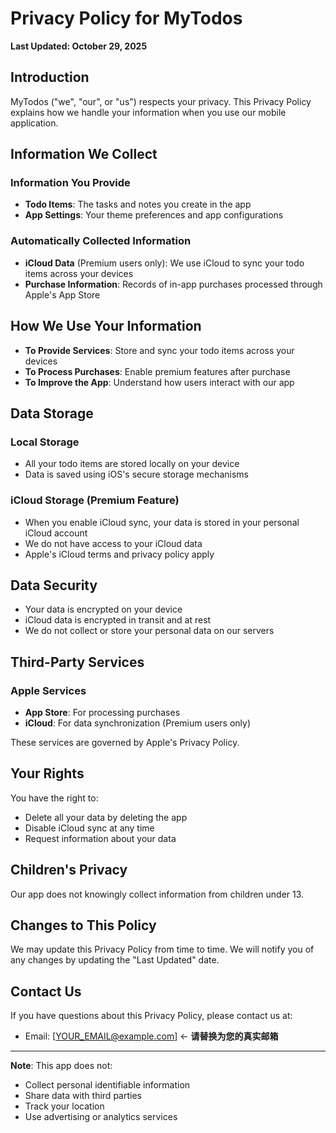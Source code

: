 # Privacy Policy for MyTodos

**Last Updated: October 29, 2025**

## Introduction

MyTodos ("we", "our", or "us") respects your privacy. This Privacy Policy explains how we handle your information when you use our mobile application.

## Information We Collect

### Information You Provide
- **Todo Items**: The tasks and notes you create in the app
- **App Settings**: Your theme preferences and app configurations

### Automatically Collected Information
- **iCloud Data** (Premium users only): We use iCloud to sync your todo items across your devices
- **Purchase Information**: Records of in-app purchases processed through Apple's App Store

## How We Use Your Information

- **To Provide Services**: Store and sync your todo items across your devices
- **To Process Purchases**: Enable premium features after purchase
- **To Improve the App**: Understand how users interact with our app

## Data Storage

### Local Storage
- All your todo items are stored locally on your device
- Data is saved using iOS's secure storage mechanisms

### iCloud Storage (Premium Feature)
- When you enable iCloud sync, your data is stored in your personal iCloud account
- We do not have access to your iCloud data
- Apple's iCloud terms and privacy policy apply

## Data Security

- Your data is encrypted on your device
- iCloud data is encrypted in transit and at rest
- We do not collect or store your personal data on our servers

## Third-Party Services

### Apple Services
- **App Store**: For processing purchases
- **iCloud**: For data synchronization (Premium users only)

These services are governed by Apple's Privacy Policy.

## Your Rights

You have the right to:
- Delete all your data by deleting the app
- Disable iCloud sync at any time
- Request information about your data

## Children's Privacy

Our app does not knowingly collect information from children under 13.

## Changes to This Policy

We may update this Privacy Policy from time to time. We will notify you of any changes by updating the "Last Updated" date.

## Contact Us

If you have questions about this Privacy Policy, please contact us at:
- Email: [YOUR_EMAIL@example.com]  ← **请替换为您的真实邮箱**

---

**Note**: This app does not:
- Collect personal identifiable information
- Share data with third parties
- Track your location
- Use advertising or analytics services
